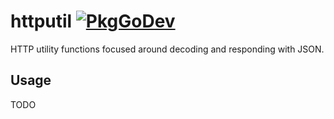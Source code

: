 # httputil [![PkgGoDev][pkg-go-dev-xgo-badge]][pkg-go-dev-xgo-httputil]

HTTP utility functions focused around decoding and responding with JSON.

## Usage

TODO

[pkg-go-dev-xgo-badge]: https://pkg.go.dev/badge/github.com/sudo-suhas/xgo
[pkg-go-dev-xgo-httputil]: https://pkg.go.dev/github.com/sudo-suhas/xgo/httputil
